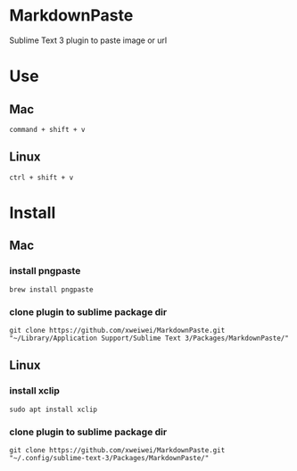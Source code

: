 # MarkdownPaste
Sublime Text 3 plugin to paste image or url

# Use

## Mac
`command + shift + v`

## Linux 

`ctrl + shift + v`

# Install

## Mac

### install pngpaste

```shell
brew install pngpaste
```

### clone plugin to sublime package dir

```shell
git clone https://github.com/xweiwei/MarkdownPaste.git "~/Library/Application Support/Sublime Text 3/Packages/MarkdownPaste/"
```

## Linux

### install xclip

```shell
sudo apt install xclip
```

### clone plugin to sublime package dir


```shell
git clone https://github.com/xweiwei/MarkdownPaste.git "~/.config/sublime-text-3/Packages/MarkdownPaste/"
```
